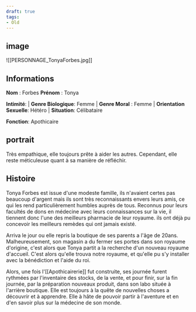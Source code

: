```yaml
---
draft: true
tags:
- Old
---
```


## image
![[PERSONNAGE_TonyaForbes.jpg]]

## Informations
**Nom** : Forbes
**Prénom** : Tonya

**Intimité**:
| **Genre Biologique**: Femme
| **Genre Moral** : Femme
| **Orientation Sexuelle**: Hétéro
| **Situation**: Célibataire

**Fonction**: Apothicaire

## portrait
Très empathique, elle toujours prête à aider les autres. Cependant, elle reste méticuleuse quant à sa manière de réfléchir.

## Histoire
Tonya Forbes est issue d'une modeste famille, ils n'avaient certes pas beaucoup d'argent mais ils sont très reconnaissants envers leurs amis, ce qui les rend particulièrement humbles auprès de tous. Reconnus pour leurs facultés de dons en médecine avec leurs connaissances sur la vie, il tiennent donc l'une des meilleurs pharmacie de leur royaume. ils ont déjà pu concevoir les meilleurs remèdes qui ont jamais existé. 

Arriva le jour ou elle repris la boutique de ses parents a l'âge de 20ans. Malheureusement, son magasin a du fermer ses portes dans son royaume d'origine, c'est alors que Tonya partit a la recherche d'un nouveau royaume d'accueil. C'est alors qu'elle trouva notre royaume, et qu'elle pu s'y installer avec la bénédiction et l'aide du roi.

Alors, une fois l'[[Apothicairerie]] fut construite, ses journée furent rythmées par l'inventaire des stocks, de la vente, et pour finir, sur la fin journée, par la préparation nouveaux produit, dans son labo située à l'arrière boutique. Elle est toujours à la quête de nouvelles choses a découvrir et à apprendre. Elle à hâte de pouvoir partir à l'aventure et en d'en savoir plus sur la médecine de son monde.